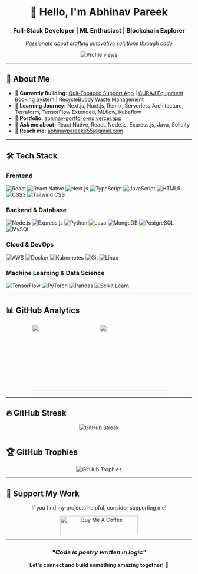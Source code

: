 <div align="center">

# 👋 Hello, I'm Abhinav Pareek

### Full-Stack Developer | ML Enthusiast | Blockchain Explorer

*Passionate about crafting innovative solutions through code*

<img src="https://komarev.com/ghpvc/?username=abhinavpareek655&label=Profile%20views&color=0e75b6&style=for-the-badge" alt="Profile views" />

</div>

---

## 🚀 About Me

- 🔭 **Currently Building:** [Quit-Tobacco Support App](https://github.com/abhinavpareek655/quit-tobacco) | [CURAJ Equipment Booking System](https://equipment-booking-nu.vercel.app/) | [RecycleBuddy Waste Management](https://github.com/abhinavpareek655/ecosort)
- 🌱 **Learning Journey:** Next.js, Nuxt.js, Remix, Serverless Architecture, Terraform, TensorFlow Extended, MLflow, Kubeflow
- 💼 **Portfolio:** [abhinav-portfolio-nu.vercel.app](https://abhinav-portfolio-nu.vercel.app/)
- 💬 **Ask me about:** React Native, React, Node.js, Express.js, Java, Solidity
- 📧 **Reach me:** abhinavpareek655@gmail.com

---

## 🛠️ Tech Stack

### **Frontend**
![React](https://img.shields.io/badge/React-20232A?style=for-the-badge&logo=react&logoColor=61DAFB)
![React Native](https://img.shields.io/badge/React_Native-20232A?style=for-the-badge&logo=react&logoColor=61DAFB)
![Next.js](https://img.shields.io/badge/Next.js-000000?style=for-the-badge&logo=next.js&logoColor=white)
![TypeScript](https://img.shields.io/badge/TypeScript-007ACC?style=for-the-badge&logo=typescript&logoColor=white)
![JavaScript](https://img.shields.io/badge/JavaScript-F7DF1E?style=for-the-badge&logo=javascript&logoColor=black)
![HTML5](https://img.shields.io/badge/HTML5-E34F26?style=for-the-badge&logo=html5&logoColor=white)
![CSS3](https://img.shields.io/badge/CSS3-1572B6?style=for-the-badge&logo=css3&logoColor=white)
![Tailwind CSS](https://img.shields.io/badge/Tailwind_CSS-38B2AC?style=for-the-badge&logo=tailwind-css&logoColor=white)

### **Backend & Database**
![Node.js](https://img.shields.io/badge/Node.js-43853D?style=for-the-badge&logo=node.js&logoColor=white)
![Express.js](https://img.shields.io/badge/Express.js-404D59?style=for-the-badge&logo=express&logoColor=white)
![Python](https://img.shields.io/badge/Python-3776AB?style=for-the-badge&logo=python&logoColor=white)
![Java](https://img.shields.io/badge/Java-ED8B00?style=for-the-badge&logo=java&logoColor=white)
![MongoDB](https://img.shields.io/badge/MongoDB-4EA94B?style=for-the-badge&logo=mongodb&logoColor=white)
![PostgreSQL](https://img.shields.io/badge/PostgreSQL-316192?style=for-the-badge&logo=postgresql&logoColor=white)
![MySQL](https://img.shields.io/badge/MySQL-00000F?style=for-the-badge&logo=mysql&logoColor=white)

### **Cloud & DevOps**
![AWS](https://img.shields.io/badge/Amazon_AWS-232F3E?style=for-the-badge&logo=amazon-aws&logoColor=white)
![Docker](https://img.shields.io/badge/Docker-2496ED?style=for-the-badge&logo=docker&logoColor=white)
![Kubernetes](https://img.shields.io/badge/Kubernetes-326CE5?style=for-the-badge&logo=kubernetes&logoColor=white)
![Git](https://img.shields.io/badge/Git-F05032?style=for-the-badge&logo=git&logoColor=white)
![Linux](https://img.shields.io/badge/Linux-FCC624?style=for-the-badge&logo=linux&logoColor=black)

### **Machine Learning & Data Science**
![TensorFlow](https://img.shields.io/badge/TensorFlow-FF6F00?style=for-the-badge&logo=tensorflow&logoColor=white)
![PyTorch](https://img.shields.io/badge/PyTorch-EE4C2C?style=for-the-badge&logo=pytorch&logoColor=white)
![Pandas](https://img.shields.io/badge/Pandas-150458?style=for-the-badge&logo=pandas&logoColor=white)
![Scikit Learn](https://img.shields.io/badge/scikit_learn-F7931E?style=for-the-badge&logo=scikit-learn&logoColor=white)

---

## 📊 GitHub Analytics

<div align="center">
  <img height="180em" src="https://github-readme-stats.vercel.app/api?username=abhinavpareek655&show_icons=true&theme=tokyonight&include_all_commits=true&count_private=true"/>
  <img height="180em" src="https://github-readme-stats.vercel.app/api/top-langs/?username=abhinavpareek655&layout=compact&langs_count=8&theme=tokyonight"/>
</div>

---

## 🔥 GitHub Streak

<div align="center">
  <img src="https://streak-stats.demolab.com/?user=abhinavpareek655&theme=tokyonight&hide_border=true" alt="GitHub Streak" />
</div>

---

## 🏆 GitHub Trophies

<div align="center">
  <img src="https://github-profile-trophy.vercel.app/?username=abhinavpareek655&theme=tokyonight&no-frame=true&margin-w=4" alt="GitHub Trophies" />
</div>


---

## 💝 Support My Work

<div align="center">
  
If you find my projects helpful, consider supporting me!

<a href="https://ko-fi.com/abhinavpareek">
  <img src="https://cdn.ko-fi.com/cdn/kofi3.png?v=3" height="50" width="210" alt="Buy Me A Coffee" />
</a>

</div>

---

<div align="center">
  
### *"Code is poetry written in logic"*

**Let's connect and build something amazing together!** 🚀

</div>
